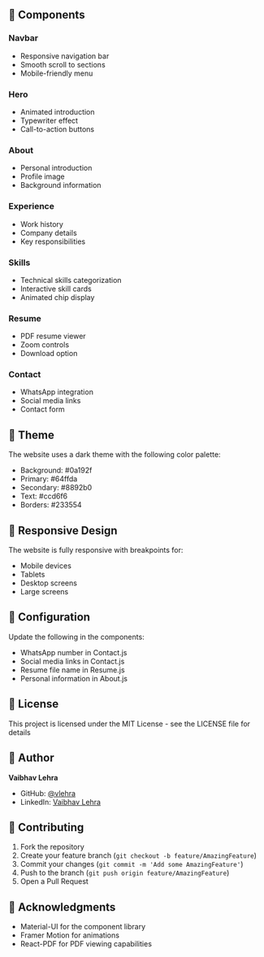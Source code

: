 
## 📱 Components

### Navbar
- Responsive navigation bar
- Smooth scroll to sections
- Mobile-friendly menu

### Hero
- Animated introduction
- Typewriter effect
- Call-to-action buttons

### About
- Personal introduction
- Profile image
- Background information

### Experience
- Work history
- Company details
- Key responsibilities

### Skills
- Technical skills categorization
- Interactive skill cards
- Animated chip display

### Resume
- PDF resume viewer
- Zoom controls
- Download option

### Contact
- WhatsApp integration
- Social media links
- Contact form

## 🎨 Theme

The website uses a dark theme with the following color palette:
- Background: #0a192f
- Primary: #64ffda
- Secondary: #8892b0
- Text: #ccd6f6
- Borders: #233554

## 📱 Responsive Design

The website is fully responsive with breakpoints for:
- Mobile devices
- Tablets
- Desktop screens
- Large screens

## 🔧 Configuration

Update the following in the components:
- WhatsApp number in Contact.js
- Social media links in Contact.js
- Resume file name in Resume.js
- Personal information in About.js

## 📄 License

This project is licensed under the MIT License - see the LICENSE file for details

## 👤 Author

**Vaibhav Lehra**
- GitHub: [@vlehra](https://github.com/vlehra)
- LinkedIn: [Vaibhav Lehra](https://www.linkedin.com/in/vaibhav-lehra/)

## 🤝 Contributing

1. Fork the repository
2. Create your feature branch (`git checkout -b feature/AmazingFeature`)
3. Commit your changes (`git commit -m 'Add some AmazingFeature'`)
4. Push to the branch (`git push origin feature/AmazingFeature`)
5. Open a Pull Request

## 🙏 Acknowledgments

- Material-UI for the component library
- Framer Motion for animations
- React-PDF for PDF viewing capabilities